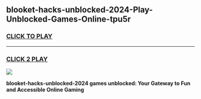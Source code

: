 
## blooket-hacks-unblocked-2024-Play-Unblocked-Games-Online-tpu5r
<h3>
<a href="https://premium76.site?title=blooket-hacks-unblocked-2024&ref=25A">CLICK TO PLAY</a></h3>
<hr>

<h3>
<a href="https://premium76.site?title=blooket-hacks-unblocked-2024&ref=25A">CLICK 2 PLAY</a>
  
</h3>

<a href="https://premium76.site?title=blooket-hacks-unblocked-2024&ref=25A"><img src="https://clearcache.store/games.png"></a>


**blooket-hacks-unblocked-2024 games unblocked: Your Gateway to Fun and Accessible Online Gaming**
